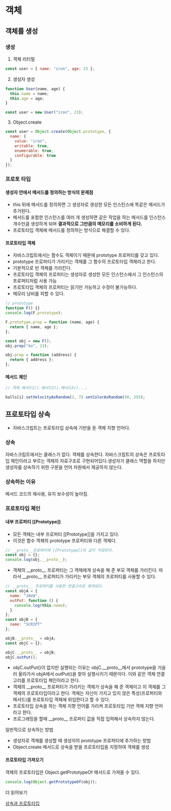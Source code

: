 # 객체

## 객체를 생성

### 생성

1. 객체 리터럴

```javascript
const user = { name: "iron", age: 23 };
```

2. 생성자 생성

```javascript
function User(name, age) {
  this.name = name;
  this.age = age;
}

const user = new User("iron", 23);
```

3. Object.create

```javascript
const user = Object.create(Object.prototype, {
  name: {
    value: "iron",
    writable: true,
    enumerable: true,
    configurable: true
  }
});
```

### 프로토 타입

#### 생성자 안에서 메서드를 정의하는 방식의 문제점

- this 뒤에 메서드를 정의하면 그 생성자로 생성한 모든 인스턴스에 똑같은 메서드가 추가된다.
- 메서드를 포함한 인스턴스를 여러 개 생성하면 같은 작업을 하는 메서드를 인스턴스 개수만큼 생성하게 되며 **결과적으로 그만큼의 메모리를 소비하게 된다.**
- 프로토타입 객체에 메서드를 정의하는 방식으로 해결할 수 있다.

#### 프로토타입 객체

- 자바스크립트에서는 함수도 객체이기 때문에 prototype 프로퍼티를 갖고 있다.
- prototype 프로퍼티가 가리키는 객체를 그 함수의 프로토타입 객체라고 한다.
- 기본적으로 빈 객체를 가리킨다.
- 프로토타입 객체의 프로퍼티는 생성자로 생성한 모든 인스턴스에서 그 인스턴스의 프로퍼티처럼 사용 가능
- 프로토타입 객체의 프로퍼티는 읽기만 가능하고 수정이 불가능하다.
- 메모리 낭비를 피할 수 있다.

```javascript
// prototype
function F() {}
console.log(F.prototype);

F.prototype.prop = function (name, age) {
  return { name, age };
};

const obj = new F();
obj.prop("ko", 23);

obj.prop = function (address) {
  return { address };
};
```

#### 메서드 체인

```javascript
// 객체.메서드1().메서드2().메서드3()...;

balls[i].setVelocityAsRandom(2, 7).setColorAsRandom(50, 255);
```

## 프로토타입 상속

- 자바스크립트는 프로토타입 상속에 기반을 둔 객체 지향 언어다.

### 상속

자바스크립트에서는 클래스가 없다. 객체를 상속한다. 자바스크립트의 상속은 프로토타입 체인이라고 부르는 객체의 자료구조로 구현되어있다.생성자가 클래스 역할을 하지만 생성자를 상속하기 위한 구문을 언어 차원에서 제공하지 않는다.

### 상속하는 이유

메서드 코드의 재사용, 유지 보수성이 높아짐.

### 프로토타입 체인

#### 내부 프로퍼티 [[Prototype]]

- 모든 객체는 내부 프로퍼티 [[Prototype]]을 가지고 있다.
- 이것은 함수 객체의 prototype 프로퍼티와 다른 객체다.

```javascript
// __proto__프로퍼티에 [[Prototype]]의 값이 저장된다.
const obj = {};
console.log(obj.__proto__);
```

- 객체의 \_\_proto\_\_ 프로퍼티는 그 객체에게 상속을 해 준 부모 객체를 가리킨다. 따라서 \_\_proto\_\_ 프로퍼티가 가리키는 부모 객체의 프로퍼티를 사용할 수 있다.

```javascript
// __proto__ 프로퍼티를 사용한 연결고리로 묶여있다.
const objA = {
  name: "JAVA",
  outPut: function () {
    console.log(this.name);
  }
};
const objB = {
  name: "SCRIPT"
};

objB.__proto__ = objA;
const objC = {};

objC.__proto__ = objB;
objC.outPut();
```

- objC.outPut()이 없지만 실행되는 이유는 objC.\_\_proto\_\_에서 prototype을 거슬러 올라가서 objA에서 outPut()을 찾아 실행시키기 때문이다. 이와 같은 객체 연결 고리를 프로토타입 체인이라고 한다.
- 객체의 \_\_proto\_\_ 프로퍼티가 가리키는 객체가 상속을 해 준 객체이고 이 객체를 그 객체의 프로토타입이라고 한다. 객체는 자신이 가지고 있지 않은 특성(프로퍼티와 메서드)를 프로토타입 객체에 위임한다고 할 수 있다.
- 프로토타입 상속을 하는 객체 지향 언어를 가리켜 프로토타입 기반 객체 지향 언어라고 한다.
- 프로그래밍을 할때 \_\_proto\_\_ 프로퍼티 값을 직접 입력해서 상속하지 않는다.

일반적으로 상속하는 방법

- 생성자로 객체를 생성할 때 생성자의 prototype 프로퍼티에 추가하는 방법
- Object.create 메서드로 상속을 받을 프로토타입을 지정하여 객체를 생성

#### 프로토타입 가져오기

객체의 프로토타입은 Object.getPrototypeOf 메서드로 가져올 수 있다.

```javascript
console.log(Object.getPrototypeOf(obj));
```

더 읽어보기

[상속과 프로토타입](https://developer.mozilla.org/ko/docs/Web/JavaScript/Inheritance_and_the_prototype_chain)
